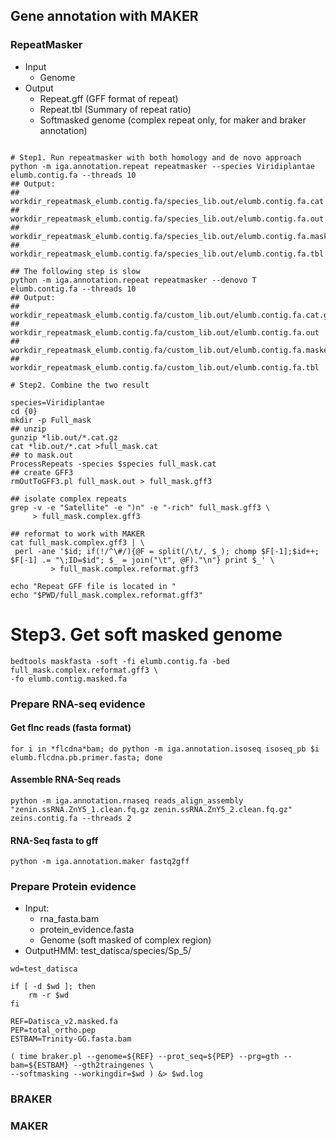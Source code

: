 ## Gene annotation with MAKER

### RepeatMasker

* Input
    - Genome
* Output
    - Repeat.gff (GFF format of repeat)
    - Repeat.tbl (Summary of repeat ratio)
    - Softmasked genome (complex repeat only, for maker and braker annotation)

```

# Step1. Run repeatmasker with both homology and de novo approach
python -m iga.annotation.repeat repeatmasker --species Viridiplantae elumb.contig.fa --threads 10
## Output:
## workdir_repeatmask_elumb.contig.fa/species_lib.out/elumb.contig.fa.cat.gz  
## workdir_repeatmask_elumb.contig.fa/species_lib.out/elumb.contig.fa.out
## workdir_repeatmask_elumb.contig.fa/species_lib.out/elumb.contig.fa.masked  
## workdir_repeatmask_elumb.contig.fa/species_lib.out/elumb.contig.fa.tbl

## The following step is slow  
python -m iga.annotation.repeat repeatmasker --denovo T elumb.contig.fa --threads 10
## Output:
## workdir_repeatmask_elumb.contig.fa/custom_lib.out/elumb.contig.fa.cat.gz  
## workdir_repeatmask_elumb.contig.fa/custom_lib.out/elumb.contig.fa.out
## workdir_repeatmask_elumb.contig.fa/custom_lib.out/elumb.contig.fa.masked  
## workdir_repeatmask_elumb.contig.fa/custom_lib.out/elumb.contig.fa.tbl

# Step2. Combine the two result 

species=Viridiplantae
cd {0}
mkdir -p Full_mask
## unzip
gunzip *lib.out/*.cat.gz
cat *lib.out/*.cat >full_mask.cat
## to mask.out
ProcessRepeats -species $species full_mask.cat
## create GFF3
rmOutToGFF3.pl full_mask.out > full_mask.gff3

## isolate complex repeats
grep -v -e "Satellite" -e ")n" -e "-rich" full_mask.gff3 \
     > full_mask.complex.gff3

## reformat to work with MAKER
cat full_mask.complex.gff3 | \
 perl -ane '$id; if(!/^\#/){@F = split(/\t/, $_); chomp $F[-1];$id++; $F[-1] .= "\;ID=$id"; $_ = join("\t", @F)."\n"} print $_' \
         > full_mask.complex.reformat.gff3

echo "Repeat GFF file is located in "
echo "$PWD/full_mask.complex.reformat.gff3"
```

# Step3. Get soft masked genome
 
```
bedtools maskfasta -soft -fi elumb.contig.fa -bed full_mask.complex.reformat.gff3 \
-fo elumb.contig.masked.fa
```

### Prepare RNA-seq evidence


#### Get flnc reads (fasta format)

```
for i in *flcdna*bam; do python -m iga.annotation.isoseq isoseq_pb $i elumb.flcdna.pb.primer.fasta; done
```

#### Assemble RNA-Seq reads

```
python -m iga.annotation.rnaseq reads_align_assembly "zenin.ssRNA.ZnY5_1.clean.fq.gz zenin.ssRNA.ZnY5_2.clean.fq.gz" zeins.contig.fa --threads 2
```

#### RNA-Seq fasta to gff

```
python -m iga.annotation.maker fastq2gff 
```

### Prepare Protein evidence

* Input: 
    - rna_fasta.bam
    - protein_evidence.fasta
    - Genome (soft masked of complex region)
* OutputHMM: test_datisca/species/Sp_5/

```
wd=test_datisca

if [ -d $wd ]; then
    rm -r $wd
fi

REF=Datisca_v2.masked.fa
PEP=total_ortho.pep
ESTBAM=Trinity-GG.fasta.bam

( time braker.pl --genome=${REF} --prot_seq=${PEP} --prg=gth --bam=${ESTBAM} --gth2traingenes \
--softmasking --workingdir=$wd ) &> $wd.log
```


### BRAKER


### MAKER